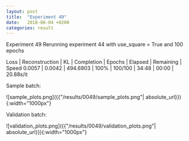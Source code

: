 ```yaml
---
layout: post
title:  "Experiment 49"
date:   2018-06-04 +0200
categories: result
---
```

Experiment 49
Rerunning experiment 44 with use_square = True and 100 epochs

Loss | Reconstruction | KL | Completion | Epochs | Elapsed | Remaining | Speed
0.0057 | 0.0042 | 494.6903 | 100% | 100/100 | 34:48 | 00:00 | 20.88s/it



Sample batch:

![sample_plots.png]({{"/results/0049/sample_plots.png"| absolute_url}}){:width="1000px"}

Validation batch:

![validation_plots.png]({{"/results/0049/validation_plots.png"| absolute_url}}){:width="1000px"}
